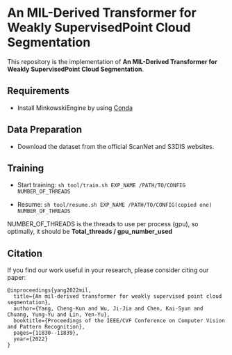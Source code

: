 # An MIL-Derived Transformer for Weakly SupervisedPoint Cloud Segmentation

This repository is the implementation of **An MIL-Derived Transformer for Weakly SupervisedPoint Cloud Segmentation**.

## Requirements
- Install MinkowskiEngine by using [Conda](https://github.com/NVIDIA/MinkowskiEngine#anaconda)

## Data Preparation

- Download the dataset from the official ScanNet and S3DIS websites.

## Training

- Start training:
```sh tool/train.sh EXP_NAME /PATH/TO/CONFIG NUMBER_OF_THREADS```

- Resume: 
```sh tool/resume.sh EXP_NAME /PATH/TO/CONFIG(copied one) NUMBER_OF_THREADS```

NUMBER_OF_THREADS is the threads to use per process (gpu), so optimally, it should be **Total_threads / gpu_number_used**


## Citation
If you find our work useful in your research, please consider citing our paper:
```
@inproceedings{yang2022mil,
  title={An mil-derived transformer for weakly supervised point cloud segmentation},
  author={Yang, Cheng-Kun and Wu, Ji-Jia and Chen, Kai-Syun and Chuang, Yung-Yu and Lin, Yen-Yu},
  booktitle={Proceedings of the IEEE/CVF Conference on Computer Vision and Pattern Recognition},
  pages={11830--11839},
  year={2022}
}
```
